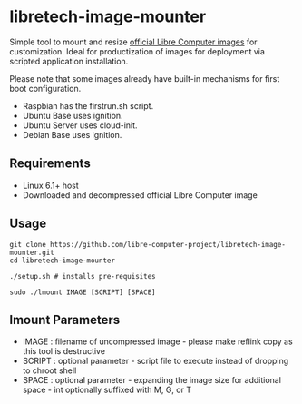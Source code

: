 # libretech-image-mounter

Simple tool to mount and resize [official Libre Computer images](https://distro.libre.computer/ci/) for customization.
Ideal for productization of images for deployment via scripted application installation.

Please note that some images already have built-in mechanisms for first boot configuration.

* Raspbian has the firstrun.sh script.
* Ubuntu Base uses ignition.
* Ubuntu Server uses cloud-init.
* Debian Base uses ignition.

## Requirements

* Linux 6.1+ host
* Downloaded and decompressed official Libre Computer image

## Usage

```
git clone https://github.com/libre-computer-project/libretech-image-mounter.git
cd libretech-image-mounter

./setup.sh # installs pre-requisites

sudo ./lmount IMAGE [SCRIPT] [SPACE]
```

## lmount Parameters

* IMAGE : filename of uncompressed image - please make reflink copy as this tool is destructive
* SCRIPT : optional parameter - script file to execute instead of dropping to chroot shell
* SPACE : optional parameter - expanding the image size for additional space - int optionally suffixed with  M, G, or T
